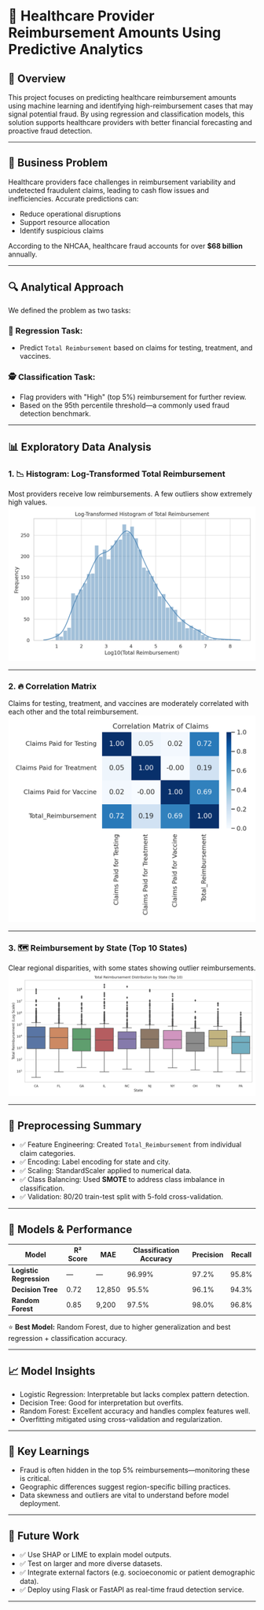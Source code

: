 # 🏥 Healthcare Provider Reimbursement Amounts Using Predictive Analytics

## 📌 Overview
This project focuses on predicting healthcare reimbursement amounts using machine learning and identifying high-reimbursement cases that may signal potential fraud. By using regression and classification models, this solution supports healthcare providers with better financial forecasting and proactive fraud detection.

---

## 🎯 Business Problem
Healthcare providers face challenges in reimbursement variability and undetected fraudulent claims, leading to cash flow issues and inefficiencies. Accurate predictions can:
- Reduce operational disruptions
- Support resource allocation
- Identify suspicious claims

According to the NHCAA, healthcare fraud accounts for over **$68 billion** annually.

---

## 🔍 Analytical Approach
We defined the problem as two tasks:

### 🧮 Regression Task:
- Predict `Total Reimbursement` based on claims for testing, treatment, and vaccines.

### 🕵️ Classification Task:
- Flag providers with "High" (top 5%) reimbursement for further review.
- Based on the 95th percentile threshold—a commonly used fraud detection benchmark.

---

## 📊 Exploratory Data Analysis

### 1. 📉 Histogram: Log-Transformed Total Reimbursement
Most providers receive low reimbursements. A few outliers show extremely high values.
![Histogram](histogram_total_reimbursement.png)

---

### 2. 🔥 Correlation Matrix
Claims for testing, treatment, and vaccines are moderately correlated with each other and the total reimbursement.
![Correlation Matrix](correlation_matrix.png)

---

### 3. 🗺️ Reimbursement by State (Top 10 States)
Clear regional disparities, with some states showing outlier reimbursements.
![Boxplot by State](state_reimbursement_boxplot.png)

---

## 🧹 Preprocessing Summary
- ✅ Feature Engineering: Created `Total_Reimbursement` from individual claim categories.
- ✅ Encoding: Label encoding for state and city.
- ✅ Scaling: StandardScaler applied to numerical data.
- ✅ Class Balancing: Used **SMOTE** to address class imbalance in classification.
- ✅ Validation: 80/20 train-test split with 5-fold cross-validation.

---

## 🤖 Models & Performance

| Model              | R² Score | MAE      | Classification Accuracy | Precision | Recall |
|-------------------|----------|----------|--------------------------|-----------|--------|
| **Logistic Regression** | —       | —        | 96.99%                   | 97.2%     | 95.8%  |
| **Decision Tree**       | 0.72     | 12,850   | 95.5%                    | 96.1%     | 94.3%  |
| **Random Forest**       | 0.85     | 9,200    | 97.5%                    | 98.0%     | 96.8%  |

⭐ **Best Model:** Random Forest, due to higher generalization and best regression + classification accuracy.

---

## 📈 Model Insights
- Logistic Regression: Interpretable but lacks complex pattern detection.
- Decision Tree: Good for interpretation but overfits.
- Random Forest: Excellent accuracy and handles complex features well.
- Overfitting mitigated using cross-validation and regularization.

---

## 🧠 Key Learnings
- Fraud is often hidden in the top 5% reimbursements—monitoring these is critical.
- Geographic differences suggest region-specific billing practices.
- Data skewness and outliers are vital to understand before model deployment.

---

## 🚀 Future Work
- ✅ Use SHAP or LIME to explain model outputs.
- ✅ Test on larger and more diverse datasets.
- ✅ Integrate external factors (e.g. socioeconomic or patient demographic data).
- ✅ Deploy using Flask or FastAPI as real-time fraud detection service.

---

